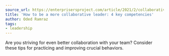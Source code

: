 ```yaml
---
source_url: https://enterprisersproject.com/article/2021/2/collaborative-leadership-4-key-skills
title: 'How to be a more collaborative leader: 4 key competencies'
author: Oded Ramraz
tags:
- leadership
---
```

Are you striving for even better collaboration with your team? Consider these tips for practicing and improving crucial behaviors.
